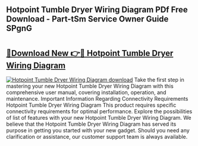 ## Hotpoint Tumble Dryer Wiring Diagram PDf Free Download - Part-tSm Service Owner Guide SPgnG

# <h2><a href="http://dfokhh.blite.top/?on=Hotpoint+Tumble+Dryer+Wiring+Diagram">🔗Download New 👉🔴 Hotpoint Tumble Dryer Wiring Diagram</a></h2>

[![Hotpoint Tumble Dryer Wiring Diagram download](https://i.imgur.com/lujVjoI.png)](http://dfokhh.blite.top/?on=Hotpoint+Tumble+Dryer+Wiring+Diagram)
Take the first step in mastering your new Hotpoint Tumble Dryer Wiring Diagram with this comprehensive user manual, covering installation, operation, and maintenance. Important Information Regarding Connectivity Requirements Hotpoint Tumble Dryer Wiring Diagram This product requires specific connectivity requirements for optimal performance. Explore the possibilities of list of features with your new Hotpoint Tumble Dryer Wiring Diagram. We believe that the Hotpoint Tumble Dryer Wiring Diagram has served its purpose in getting you started with your new gadget. Should you need any clarification or assistance, our customer support team is always available.
